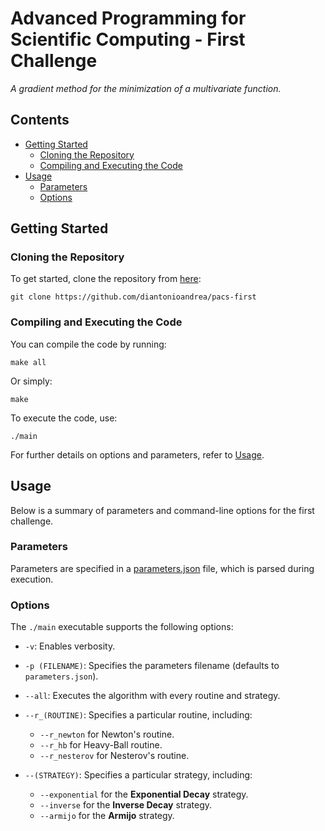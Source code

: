 # Advanced Programming for Scientific Computing - First Challenge

*A gradient method for the minimization of a multivariate function.*

## Contents

- [Getting Started](#getting-started)
    - [Cloning the Repository](#cloning-the-repository)
    - [Compiling and Executing the Code](#compiling-and-executing-the-code)
- [Usage](#usage)
    - [Parameters](#parameters)
    - [Options](#options)

## Getting Started

### Cloning the Repository

To get started, clone the repository from [here](https://github.com/diantonioandrea/pacs-first):

    git clone https://github.com/diantonioandrea/pacs-first

### Compiling and Executing the Code

You can compile the code by running:

    make all

Or simply:

    make

To execute the code, use:

    ./main

For further details on options and parameters, refer to [Usage](#usage).

## Usage

Below is a summary of parameters and command-line options for the first challenge.

### Parameters

Parameters are specified in a [parameters.json](/parameters.json) file, which is parsed during execution.

### Options

The `./main` executable supports the following options:

- `-v`: Enables verbosity.

- `-p (FILENAME)`: Specifies the parameters filename (defaults to `parameters.json`).

- `--all`: Executes the algorithm with every routine and strategy.

- `--r_(ROUTINE)`: Specifies a particular routine, including:
    - `--r_newton` for Newton's routine.
    - `--r_hb` for Heavy-Ball routine.
    - `--r_nesterov` for Nesterov's routine.

- `--(STRATEGY)`: Specifies a particular strategy, including:
    - `--exponential` for the **Exponential Decay** strategy.
    - `--inverse` for the **Inverse Decay** strategy.
    - `--armijo` for the **Armijo** strategy.